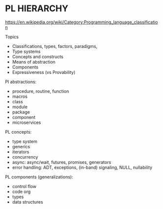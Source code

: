 # PL HIERARCHY

https://en.wikipedia.org/wiki/Category:Programming_language_classification


Topics
- Classifications, types, factors, paradigms,
- Type systems
- Concepts and constructs
- Means of abstraction
- Components
- Expressiveness (vs Provability)


Pl abstractions:
- procedure, routine, function
- macros
- class
- module
- package
- component
- microservices

PL concepts:
- type system
- generics
- iterators
- concurrency
- async: async/wait, futures, promises, generators
- error handling: ADT, exceptions, (in-band) signaling, NULL, nullability

PL components (generalizations):
- control flow
- code org
- types
- data structures
